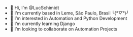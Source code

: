 - 👋 Hi, I’m @LucSchimidt
- 📌 I'm currently based in Leme, São Paulo, Brasil ╰(*°▽°*)╯
- 👀 I’m interested in Automation and Python Development
- 🌱 I’m currently learning Django
- 💞️ I’m looking to collaborate on Automation Projects

<!---
LucSchimidt/LucSchimidt is a ✨ special ✨ repository because its `README.md` (this file) appears on your GitHub profile.
You can click the Preview link to take a look at your changes.
--->
